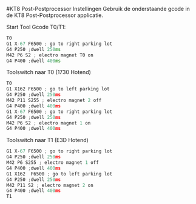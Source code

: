 #KT8 Post-Postprocessor Instellingen
Gebruik de onderstaande gcode in de KT8 Post-Postprocessor applicatie.

Start Tool Gcode T0/T1:
```C++
T0
G1 X-67 F6500 ; go to right parking lot
G4 P250 ;dwell 250ms
M42 P6 S2 ; electro magnet T0 on
G4 P400 ;dwell 400ms
```

Toolswitch naar T0 (1730 Hotend)
```javascript
T0
G1 X162 F6500 ; go to left parking lot
G4 P250 ;dwell 250ms
M42 P11 S255 ; electro magnet 2 off
G4 P400 ;dwell 400ms
G1 X-67 F6500 ; go to right parking lot
G4 P250 ;dwell 250ms
M42 P6 S2 ; electro magnet 1 on
G4 P400 ;dwell 400ms
```

Toolswitch naar T1 (E3D Hotend)
```javascript
G1 X-67 F6500 ; go to right parking lot
G4 P250 ;dwell 250ms
M42 P6 S255 ; electro magnet 1 off
G4 P400 ;dwell 400ms
G1 X162  F6500 ; go to left parking lot
G4 P250 ;dwell 250ms
M42 P11 S2 ; electro magnet 2 on
G4 P400 ;dwell 400ms
T1
```
